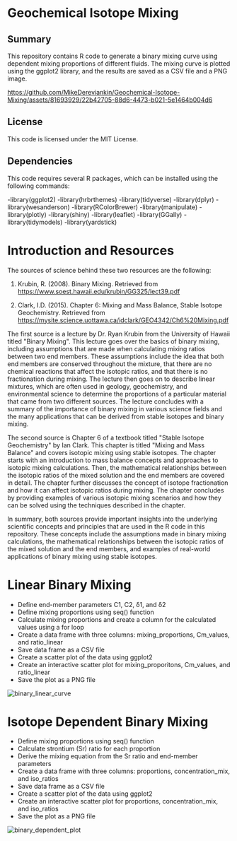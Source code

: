# Geochemical Isotope Mixing

## Summary

This repository contains R code to generate a binary mixing curve using dependent mixing proportions of different fluids. The mixing curve is plotted using the ggplot2 library, and the results are saved as a CSV file and a PNG image.

https://github.com/MikeDereviankin/Geochemical-Isotope-Mixing/assets/81693929/22b42705-88d6-4473-b021-5e1464b004d6

## License
This code is licensed under the MIT License.

## Dependencies
This code requires several R packages, which can be installed using the following commands:

-library(ggplot2)
-library(hrbrthemes)
-library(tidyverse)
-library(dplyr)
-library(wesanderson)
-library(RColorBrewer)
-library(manipulate)
-library(plotly)
-library(shiny)
-library(leaflet)
-library(GGally)
-library(tidymodels)
-library(yardstick)

# Introduction and Resources

The sources of science behind these two resources are the following:

1. Krubin, R. (2008). Binary Mixing. Retrieved from https://www.soest.hawaii.edu/krubin/GG325/lect39.pdf

2. Clark, I.D. (2015). Chapter 6: Mixing and Mass Balance, Stable Isotope Geochemistry. Retrieved from https://mysite.science.uottawa.ca/idclark/GEO4342/Ch6%20Mixing.pdf

The first source is a lecture by Dr. Ryan Krubin from the University of Hawaii titled "Binary Mixing". This lecture goes over the basics of binary mixing, including assumptions that are made when calculating mixing ratios between two end members. These assumptions include the idea that both end members are conserved throughout the mixture, that there are no chemical reactions that affect the isotopic ratios, and that there is no fractionation during mixing. The lecture then goes on to describe linear mixtures, which are often used in geology, geochemistry, and environmental science to determine the proportions of a particular material that came from two different sources. The lecture concludes with a summary of the importance of binary mixing in various science fields and the many applications that can be derived from stable isotopes and binary mixing.

The second source is Chapter 6 of a textbook titled "Stable Isotope Geochemistry" by Ian Clark. This chapter is titled "Mixing and Mass Balance" and covers isotopic mixing using stable isotopes. The chapter starts with an introduction to mass balance concepts and approaches to isotopic mixing calculations. Then, the mathematical relationships between the isotopic ratios of the mixed solution and the end members are covered in detail. The chapter further discusses the concept of isotope fractionation and how it can affect isotopic ratios during mixing. The chapter concludes by providing examples of various isotopic mixing scenarios and how they can be solved using the techniques described in the chapter.

In summary, both sources provide important insights into the underlying scientific concepts and principles that are used in the R code in this repository. These concepts include the assumptions made in binary mixing calculations, the mathematical relationships between the isotopic ratios of the mixed solution and the end members, and examples of real-world applications of binary mixing using stable isotopes.

# Linear Binary Mixing

- Define end-member parameters C1, C2, δ1, and δ2
- Define mixing proportions using seq() function
- Calculate mixing proportions and create a column for the calculated values using a for loop
- Create a data frame with three columns: mixing_proportions, Cm_values, and ratio_linear
- Save data frame as a CSV file
- Create a scatter plot of the data using ggplot2
- Create an interactive scatter plot for mixing_proporitons, Cm_values, and ratio_linear
- Save the plot as a PNG file

![binary_linear_curve](https://github.com/MikeDereviankin/Geochemical-Isotope-Mixing/assets/81693929/62f46f55-953e-4807-a2ea-c35734dbe8e9)

# Isotope Dependent Binary Mixing

- Define mixing proportions using seq() function
- Calculate strontium (Sr) ratio for each proportion
- Derive the mixing equation from the Sr ratio and end-member parameters
- Create a data frame with three columns: proportions, concentration_mix, and iso_ratios
- Save data frame as a CSV file
- Create a scatter plot of the data using ggplot2
- Create an interactive scatter plot for proportions, concentration_mix, and iso_ratios
- Save the plot as a PNG file

![binary_dependent_plot](https://github.com/MikeDereviankin/Geochemical-Isotope-Mixing/assets/81693929/182b0058-c81c-4836-ab52-542ca3398bf4)










 
